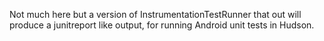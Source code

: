 Not much here but a version of InstrumentationTestRunner that out will produce a junitreport like output, for running Android unit tests in Hudson.